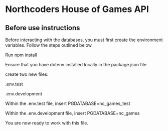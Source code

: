 # Northcoders House of Games API

## Before use instructions

Before interacting with the databases, you must first create the environment variables. Follow the steps outlined below. 

Run npm install 

Ensure that you have dotenv installed locally in the package.json file 

create two new files:

.env.test

.env.development

Within the .env.test file, insert PGDATABASE=nc_games_test

Within the .env.development file, insert PGDATABASE=nc_games

You are now ready to work with this file.
